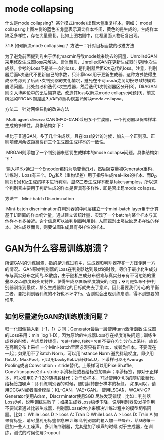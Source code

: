 

<!--
 * @version:
 * @Author:  StevenJokess https://github.com/StevenJokess
 * @Date: 2020-12-26 20:19:20
 * @LastEditors:  StevenJokess https://github.com/StevenJokess
 * @LastEditTime: 2020-12-26 21:00:55
 * @Description:
 * @TODO::
 * @Reference:https://github.com/scutan90/DeepLearning-500-questions/blob/master/ch07_%E7%94%9F%E6%88%90%E5%AF%B9%E6%8A%97%E7%BD%91%E7%BB%9C(GAN)/ch7.md
-->

# mode collapsing

 什么是mode collapsing?
​ 某个模式(mode)出现大量重复样本，例如： model collapsing​ 上图左侧的蓝色五角星表示真实样本空间，黄色的是生成的。生成样本缺乏多样性，存在大量重复。比如上图右侧中，红框里面人物反复出现。

7.1.8 如何解决mode collapsing？
方法一：针对目标函数的改进方法

​ 为了避免前面提到的由于优化maxmin导致mode跳来跳去的问题，UnrolledGAN采用修改生成器loss来解决。具体而言，UnrolledGAN在更新生成器时更新k次生成器，参考的Loss不是某一次的loss，是判别器后面k次迭代的loss。注意，判别器后面k次迭代不更新自己的参数，只计算loss用于更新生成器。这种方式使得生成器考虑到了后面k次判别器的变化情况，避免在不同mode之间切换导致的模式崩溃问题。此处务必和迭代k次生成器，然后迭代1次判别器区分开[8]。DRAGAN则引入博弈论中的无后悔算法，改造其loss以解决mode collapse问题[9]。前文所述的EBGAN则是加入VAE的重构误差以解决mode collapse。

方法二：针对网络结构的改进方法

​ Multi agent diverse GAN(MAD-GAN)采用多个生成器，一个判别器以保障样本生成的多样性。具体结构如下：



​ 相比于普通GAN，多了几个生成器，且在loss设计的时候，加入一个正则项。正则项使用余弦距离惩罚三个生成器生成样本的一致性。

​ MRGAN则添加了一个判别器来惩罚生成样本的mode collapse问题。具体结构如下：



​ 输入样本$x​$通过一个Encoder编码为隐变量$E(x)​$，然后隐变量被Generator重构，训练时，Loss有三个。$D_M​$和$R​$（重构误差）用于指导生成real-like的样本。而$D_D​$则对$E(x)​$和$z​$生成的样本进行判别，显然二者生成样本都是fake samples，所以这个判别器主要用于判断生成的样本是否具有多样性，即是否出现mode collapse。

方法三：Mini-batch Discrimination

​ Mini-batch discrimination在判别器的中间层建立一个mini-batch layer用于计算基于L1距离的样本统计量，通过建立该统计量，实现了一个batch内某个样本与其他样本有多接近。这个信息可以被判别器利用到，从而甄别出哪些缺乏多样性的样本。对生成器而言，则要试图生成具有多样性的样本。

# GAN为什么容易训练崩溃？

​ 所谓GAN的训练崩溃，指的是训练过程中，生成器和判别器存在一方压倒另一方的情况。 GAN原始判别器的Loss在判别器达到最优的时候，等价于最小化生成分布与真实分布之间的JS散度，由于随机生成分布很难与真实分布有不可忽略的重叠以及JS散度的突变特性，使得生成器面临梯度消失的问题；�可是如果不把判别器训练到最优，那么生成器优化的目标就失去了意义。因此需要我们小心的平衡二者，要把判别器训练的不好也不坏才行。否则就会出现训练崩溃，得不到想要的结果

## 如何尽量避免GAN的训练崩溃问题？

归一化图像输入到（-1，1）之间；Generator最后一层使用tanh激活函数
生成器的Loss采用：min (log 1-D)。因为原始的生成器Loss存在梯度消失问题；训练生成器的时候，考虑反转标签，real=fake, fake=real
不要在均匀分布上采样，应该在高斯分布上采样
一个Mini-batch里面必须只有正样本，或者负样本。不要混在一起；如果用不了Batch Norm，可以用Instance Norm
避免稀疏梯度，即少用ReLU，MaxPool。可以用LeakyReLU替代ReLU，下采样可以用Average Pooling或者Convolution + stride替代。上采样可以用PixelShuffle, ConvTranspose2d + stride
平滑标签或者给标签加噪声；平滑标签，即对于正样本，可以使用0.7-1.2的随机数替代；对于负样本，可以使用0-0.3的随机数替代。 给标签加噪声：即训练判别器的时候，随机翻转部分样本的标签。
如果可以，请用DCGAN或者混合模型：KL+GAN，VAE+GAN。
使用LSGAN，WGAN-GP
Generator使用Adam，Discriminator使用SGD
尽快发现错误；比如：判别器Loss为0，说明训练失败了；如果生成器Loss稳步下降，说明判别器没发挥作用
不要试着通过比较生成器，判别器Loss的大小来解决训练过程中的模型坍塌问题。比如： While Loss D > Loss A: Train D While Loss A > Loss D: Train A
如果有标签，请尽量利用标签信息来训练
给判别器的输入加一些噪声，给G的每一层加一些人工噪声。
多训练判别器，尤其是加了噪声的时候
对于生成器，在训练，测试的时候使用Dropout
